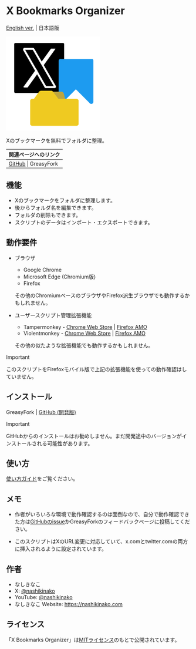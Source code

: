 # X Bookmarks Organizer

[English ver.](./README.md) | 日本語版

![ユーザースクリプトのアイコン](./icon.png)

Xのブックマークを無料でフォルダに整理。

| 関連ページへのリンク |
|--|
| [GitHub](https://github.com/nashikinako/XBookmarksOrganizer/) \| GreasyFork |

## 機能

- Xのブックマークをフォルダに整理します。
- 後からフォルダ名を編集できます。
- フォルダの削除もできます。
- スクリプトのデータはインポート・エクスポートできます。

## 動作要件

- ブラウザ
  - Google Chrome
  - Microsoft Edge (Chromium版)
  - Firefox

  その他のChromiumベースのブラウザやFirefox派生ブラウザでも動作するかもしれません。

- ユーザースクリプト管理拡張機能
  - Tampermonkey - [Chrome Web Store](https://chrome.google.com/webstore/detail/dhdgffkkebhmkfjojejmpbldmpobfkfo) | [Firefox AMO](https://addons.mozilla.org/firefox/addon/tampermonkey/)
  - Violentmonkey - [Chrome Web Store](https://chrome.google.com/webstore/detail/violent-monkey/jinjaccalgkegednnccohejagnlnfdag) | [Firefox AMO](https://addons.mozilla.org/firefox/addon/violentmonkey/)
  
  その他の似たような拡張機能でも動作するかもしれません。

> [!IMPORTANT]  
> このスクリプトをFirefoxモバイル版で上記の拡張機能を使っての動作確認はしていません。

## インストール

GreasyFork | [GitHub (開発版)](https://raw.githubusercontent.com/nashikinako/XBookmarksOrganizer/main/XBookmarksOrganizer.user.js)

> [!IMPORTANT]  
> GitHubからのインストールはお勧めしません。まだ開発途中のバージョンがインストールされる可能性があります。

## 使い方

[使い方ガイド](./usage-ja.md)をご覧ください。

## メモ

- 作者がいろいろな環境で動作確認するのは面倒なので、自分で動作確認できた方は[GitHubのissue](https://github.com/nashikinako/XBookmarksOrganizer/issues/1)かGreasyForkのフィードバックページに投稿してください。

- このスクリプトはXのURL変更に対応していて、x.comとtwitter.comの両方に挿入されるように設定されています。

## 作者

- なしきなこ
- X: [@nashikinako](https://x.com/nashikinako)
- YouTube: [@nashikinako](https://www.youtube.com/@nashikinako)
- なしきなこ Website: <https://nashikinako.com>

## ライセンス

「X Bookmarks Organizer」は[MITライセンス](./LICENSE)のもとで公開されています。

